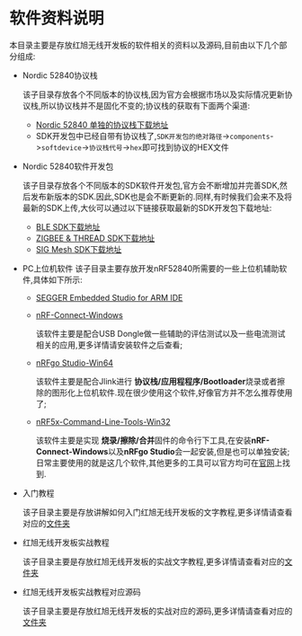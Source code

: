 # 软件资料说明
本目录主要是存放红旭无线开发板的软件相关的资料以及源码,目前由以下几个部分组成:

- Nordic 52840协议栈

  该子目录存放各个不同版本的协议栈,因为官方会根据市场以及实际情况更新协议栈,所以协议栈并不是固化不变的;协议栈的获取有下面两个渠道:
  - [Nordic 52840 单独的协议栈下载地址](https://www.nordicsemi.com/eng/nordic/Products/nRF52840/S140-SD-v6/60624)
  - SDK开发包中已经自带有协议栈了,<code>SDK开发包的绝对路径</code>-><code>components</code>-><code>softdevice</code>-><code>协议栈代号</code>-><code>hex</code>即可找到协议的HEX文件
- Nordic 52840软件开发包
  
  该子目录存放各个不同版本的SDK软件开发包,官方会不断增加并完善SDK,然后发布新版本的SDK.因此,SDK也是会不断更新的.同样,有时候我们会来不及将最新的SDK上传,大伙可以通过以下链接获取最新的SDK开发包下载地址:
  - [BLE SDK下载地址](https://www.nordicsemi.com/eng/nordic/Products/nRF52840/nRF5-SDK-zip/59021)
  - [ZIGBEE & THREAD SDK下载地址](https://www.nordicsemi.com/eng/nordic/Products/nRF52840/nRF5-SDK-for-Thread-and-Zigbee/67604)
  - [SIG Mesh SDK下载地址](https://www.nordicsemi.com/eng/nordic/Products/nRF5-SDK-for-Mesh/nRF5-SDK-for-Mesh/62377)
- PC上位机软件
  该子目录主要存放开发nRF52840所需要的一些上位机辅助软件,具体如下所示:
  - [SEGGER Embedded Studio for ARM IDE](https://www.segger.com/downloads/embedded-studio/)
  - [nRF-Connect-Windows](https://www.nordicsemi.com/eng/nordic/Products/nRF52840/nRF-Connect-Windows/58847)
  
    该软件主要是配合USB Dongle做一些辅助的评估测试以及一些电流测试相关的应用,更多详情请安装软件之后查看;
  - [nRFgo Studio-Win64](https://www.nordicsemi.com/eng/nordic/Products/nRFgo-Studio/nRFgo-Studio-Win64/14964)
  
    该软件主要是配合Jlink进行 **协议栈/应用程程序/Bootloader**烧录或者擦除的图形化上位机软件.现在很少使用这个软件,好像官方并不怎么推荐使用了;  
  - [nRF5x-Command-Line-Tools-Win32](https://www.nordicsemi.com/eng/nordic/Products/nRF52840/nRF5x-Command-Line-Tools-Win32/58850)
  
    该软件主要是实现 **烧录/擦除/合并**固件的命令行下工具,在安装**nRF-Connect-Windows**以及**nRFgo Studio**会一起安装,但是也可以单独安装;
  日常主要使用的就是这几个软件,其他更多的工具可以官方均可在[官网](https://www.nordicsemi.com/eng/Products)上找到.
- 入门教程

  该子目录主要是存放讲解如何入门红旭无线开发板的文字教程,更多详情请查看对应的[文件夹](https://github.com/xiaolongba/wireless-tech/tree/master/%E8%BD%AF%E4%BB%B6/%E5%85%A5%E9%97%A8%E6%95%99%E7%A8%8B)
- 红旭无线开发板实战教程

  该子目录主要是存放红旭无线开发板的实战文字教程,更多详情请查看对应的[文件夹](https://github.com/xiaolongba/wireless-tech/tree/master/%E8%BD%AF%E4%BB%B6/%E7%BA%A2%E6%97%AD%E6%97%A0%E7%BA%BF%E5%BC%80%E5%8F%91%E6%9D%BF%E5%AE%9E%E6%88%98%E6%95%99%E7%A8%8B)
- 红旭无线开发板实战教程对应源码

  该子目录主要是存放红旭无线开发板的实战对应的源码,更多详情请查看对应的[文件夹](https://github.com/xiaolongba/wireless-tech/tree/master/%E8%BD%AF%E4%BB%B6/%E7%BA%A2%E6%97%AD%E6%97%A0%E7%BA%BF%E5%BC%80%E5%8F%91%E6%9D%BF%E5%AE%9E%E6%88%98%E6%95%99%E7%A8%8B%E5%AF%B9%E5%BA%94%E6%BA%90%E7%A0%81)
  
